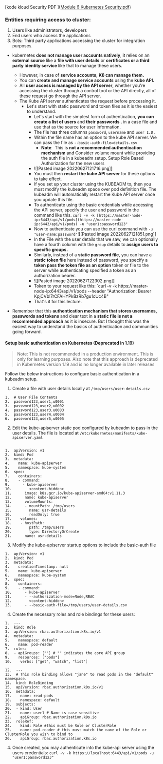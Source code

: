 [kode kloud Security PDF ]([Module 6 Kubernetes Security.pdf](file:///F:/Learning/Kubernetes/Module%206%20Kubernetes%20Security.pdf))

### Entities requiring access to cluster:

1. Users like administrators, developers
2. End users who access the applications
3. Bots: Third party applications accessing the cluster for integration purposes.

- kubernetes **does not manage user accounts natively**, it relies on an **external source** like a **file with user details** or **certificates or a third party identity service** like that to manage these users.
	- However, in case of **service accounts**, **K8 can manage them.** 
	- You can **create and manage service accounts** using the **kube API.**  
	- All **user access is managed by the API server**, whether you're accessing the cluster through a control tool or the API directly, all of these request go through the API server.
	- The Kube API server authenticates the request before processing it. 
		- Let's start with static password and token files as it is the easiest to understand.
			- Let's start with the simplest form of authentication, **you can create a list of users** and **their passwords** . in a case file and use that as the source for user information. 
			- The file has three columns `password`, `username` and `user I.D.` 
			- Within the file name has an option to the kube API server. We can pass the file as `--basic-auth-file=details.csv`
				- **Note**:  This is **not a recommended authentication mechanism** and Consider volume mount while providing the auth file in a kubeadm setup. Setup Role Based Authorization for the new users
			- ![[Pasted image 20220627121716.png]]
			- You must then **restart the kube API server** for these options to take effect.
			- If you set up your cluster using the KUBEADM to, then you must modify the kubeadm space over pod definition file. The kubeadm will automatically restart the Kube API server once you update this file. 
			- To authenticate using the basic credentials while accessing the API server, specify the user and password in the command like this. `curl -v -k [https://master-node-ip:6443/api/v1/pods](https://master-node-ip:6443/api/v1/pods) -u "user1:password123"`
			- Now to authenticate you can use the curl command with `-u "user-name:password"`![[Pasted image 20220627121851.png]]
			- In the File with the user details that we saw, we can optionally have a fourth column with the `group` details to **assign users to specific groups.** 
			- Similarly, instead of a **static password file**, you can have a **static token file** here instead of password, you specify a **token pass the token file as an option** token or file to the server while authenticating specified a token as an authorization bearer. 
			- ![[Pasted image 20220627122302.png]]
			- Token to your request like this: `curl -v -k https://master-node-ip:6443/api/v1/pods --header "Authorization: Bearer KpjCVbI7rCFAHYPkBzRb7gu1cUc4B"
			- That's it for this lecture.

- Remember that this **authentication mechanism that stores usernames, passwords and tokens** and clear text in a **static file is not a recommended approach** as it is insecure. But I thought this was the easiest way to understand the basics of authentication and communities going forward.


#### Setup basic authentication on Kubernetes (Deprecated in 1.19)

> Note: This is not recommended in a production environment. This is only for learning purposes. Also note that this approach is deprecated in Kubernetes version 1.19 and is no longer available in later releases

Follow the below instructions to configure basic authentication in a kubeadm setup.

1. Create a file with user details locally at `/tmp/users/user-details.csv`

```
1.  # User File Contents
2.  password123,user1,u0001
3.  password123,user2,u0002
4.  password123,user3,u0003
5.  password123,user4,u0004
6.  password123,user5,u0005

```

2. Edit the kube-apiserver static pod configured by kubeadm to pass in the user details. The file is located at `/etc/kubernetes/manifests/kube-apiserver.yaml`
```

1.  apiVersion: v1
2.  kind: Pod
3.  metadata:
4.    name: kube-apiserver
5.    namespace: kube-system
6.  spec:
7.    containers:
8.    - command:
9.      - kube-apiserver
10.        <content-hidden>
11.      image: k8s.gcr.io/kube-apiserver-amd64:v1.11.3
12.      name: kube-apiserver
13.      volumeMounts:
14.      - mountPath: /tmp/users
15.        name: usr-details
16.        readOnly: true
17.    volumes:
18.    - hostPath:
19.        path: /tmp/users
20.        type: DirectoryOrCreate
21.      name: usr-details
```
 
3. Modify the kube-apiserver startup options to include the basic-auth file
```
1.  apiVersion: v1
2.  kind: Pod
3.  metadata:
4.    creationTimestamp: null
5.    name: kube-apiserver
6.    namespace: kube-system
7.  spec:
8.    containers:
9.    - command:
10.      - kube-apiserver
11.      - --authorization-mode=Node,RBAC
12.        <content-hidden>
13.      - --basic-auth-file=/tmp/users/user-details.csv
```
4. Create the necessary roles and role bindings for these users:

```
1.  ---
2.  kind: Role
3.  apiVersion: rbac.authorization.k8s.io/v1
4.  metadata:
5.    namespace: default
6.    name: pod-reader
7.  rules:
8.  - apiGroups: [""] # "" indicates the core API group
9.    resources: ["pods"]
10.    verbs: ["get", "watch", "list"]

12.  ---
13.  # This role binding allows "jane" to read pods in the "default" namespace.
14.  kind: RoleBinding
15.  apiVersion: rbac.authorization.k8s.io/v1
16.  metadata:
17.    name: read-pods
18.    namespace: default
19.  subjects:
20.  - kind: User
21.    name: user1 # Name is case sensitive
22.    apiGroup: rbac.authorization.k8s.io
23.  roleRef:
24.    kind: Role #this must be Role or ClusterRole
25.    name: pod-reader # this must match the name of the Role or ClusterRole you wish to bind to
26.    apiGroup: rbac.authorization.k8s.io
```

4. Once created, you may authenticate into the kube-api server using the users credentials: `curl -v -k https://localhost:6443/api/v1/pods -u "user1:password123"`
